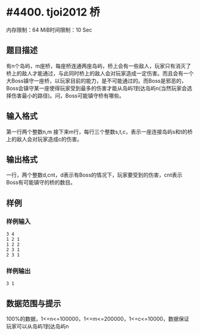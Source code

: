 # #4400. tjoi2012 桥

内存限制：64 MiB时间限制：10 Sec

## 题目描述

有n个岛屿，m座桥，每座桥连通两座岛屿，桥上会有一些敌人，玩家只有消灭了桥上的敌人才能通过，与此同时桥上的敌人会对玩家造成一定伤害。而且会有一个大Boss镇守一座桥，以玩家目前的能力，是不可能通过的。而Boss是邪恶的，Boss会镇守某一座使得玩家受到最多的伤害才能从岛屿1到达岛屿n(当然玩家会选择伤害最小的路径)。问，Boss可能镇守桥有哪些。

## 输入格式

第一行两个整数n,m
接下来m行，每行三个整数s,t,c，表示一座连接岛屿s和t的桥上的敌人会对玩家造成c的伤害。

## 输出格式

一行，两个整数d,cnt，d表示有Boss的情况下，玩家要受到的伤害，cnt表示Boss有可能镇守的桥的数目。

## 样例

### 样例输入

    
    3 4
    1 2 1
    1 2 2
    2 3 1
    2 3 1
    

### 样例输出

    
    3 1
    

## 数据范围与提示

100%的数据，1<=n<=100000，1<=m<=200000，1<=c<=10000，数据保证玩家可以从岛屿1到达岛屿n
